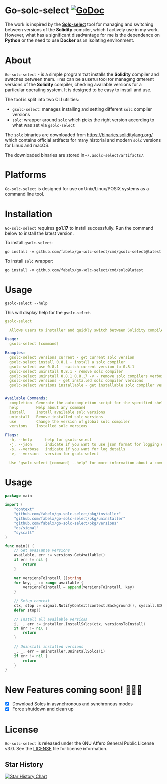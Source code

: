 # Go-solc-select [![GoDoc](https://godoc.org/github.com/fabelx/go-solc-select?status.svg)](https://godoc.org/github.com/fabelx/go-solc-select)

The work is inspired by the **[Solc-select](https://github.com/crytic/solc-select)** tool for managing and switching
between versions of the **Solidity** compiler, which I actively use in my work.
However, what has a significant disadvantage for me is the dependence
on **Python** or the need to use **Docker** as an isolating environment.

# About

`Go-solc-select` - is a simple program that installs the **Solidity** compiler
and switches between them. This can be a useful tool for managing
different versions of the **Solidity** compiler, checking available versions
for a particular operating system. It is designed to be easy to install
and use.

The tool is split into two CLI utilities:
- `gsolc-select`: manages installing and setting different `solc` compiler versions
- `solc`: wrapper around `solc` which picks the right version according to what was set via `gsolc-select`

The `solc` binaries are downloaded from https://binaries.soliditylang.org/ which contains
official artifacts for many historial and modern `solc` versions for Linux and macOS.

The downloaded binaries are stored in `~/.gsolc-select/artifacts/`.

# Platforms

`Go-solc-select` is designed for use on Unix/Linux/POSIX systems as a command line tool.

# Installation

`Go-solc-select` requires **go1.17** to install successfully. Run the command below
to install the latest version.

To install `gsolc-select`:
```shell
go install -v github.com/fabelx/go-solc-select/cmd/gsolc-select@latest
```

To install `solc` wrapper:
```shell
go install -v github.com/fabelx/go-solc-select/cmd/solc@latest
```

# Usage

```shell
gsolc-select --help
```

This will display help for the `gsolc-select`.

```yaml
gsolc-select

  Allows users to installer and quickly switch between Solidity compiler versions

Usage:
  gsolc-select [command]

Examples:
  gsolc-select versions current - get current solc version
  gsolc-select install 0.8.1 - install a solc compiler
  gsolc-select use 0.8.1 - switch current version to 0.8.1
  gsolc-select uninstall 0.8.1 - remove solc compiler
  gsolc-select uninstall 0.8.1 0.8.17 -v - remove solc compilers verbose
  gsolc-select versions - get installed solc compiler versions
  gsolc-select versions installable - get installable solc compiler versions for current platform (OS)


Available Commands:
  completion  Generate the autocompletion script for the specified shell
  help        Help about any command
  install     Install available solc versions
  uninstall   Remove installed solc versions
  use         Change the version of global solc compiler
  versions    Installed solc versions

Flags:
  -h, --help      help for gsolc-select
  -j, --json      indicate if you want to use json format for logging details
  -s, --verbose   indicate if you want for log details
  -v, --version   version for gsolc-select

  Use "gsolc-select [command] --help" for more information about a command.
```

# Usage

```go
package main

import (
	"context"
	"github.com/fabelx/go-solc-select/pkg/installer"
	"github.com/fabelx/go-solc-select/pkg/uninstaller"
	"github.com/fabelx/go-solc-select/pkg/versions"
	"os/signal"
	"syscall"
)

func main() {
	// Get available versions
	available, err := versions.GetAvailable()
	if err != nil {
		return
	}

	var versionsToInstall []string
	for key, _ := range available { 
		versionsToInstall = append(versionsToInstall, key)
	}

	// Setup context
	ctx, stop := signal.NotifyContext(context.Background(), syscall.SIGTERM, syscall.SIGINT)
	defer stop()

	// Install all available versions 
	i, _, err := installer.InstallSolcs(ctx, versionsToInstall)
	if err != nil {
		return
	}
	
	// Uninstall installed versions
	_, _, err = uninstaller.UninstallSolcs(i)
	if err != nil {
		return 
	}
}
```

# New Features coming soon! 🎉🎉🎉

- [X] Download Solcs in asynchronous and synchronous modes
- [X] Force shutdown and clean up

# License

`Go-solc-select` is released under the GNU Affero General Public License v3.0.
See the [LICENSE](LICENSE) file for license information.


## Star History

[![Star History Chart](https://api.star-history.com/svg?repos=fabelx/go-solc-select&type=Date)](https://star-history.com/#fabelx/go-solc-select&Date)
